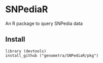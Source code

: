 # SNPediaR
An R package to query SNPedia data

Install
-------

    library (devtools)
    install_github ("genometra/SNPediaR/pkg")
